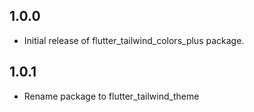 ## 1.0.0
* Initial release of flutter_tailwind_colors_plus package.
  
## 1.0.1
* Rename package to flutter_tailwind_theme